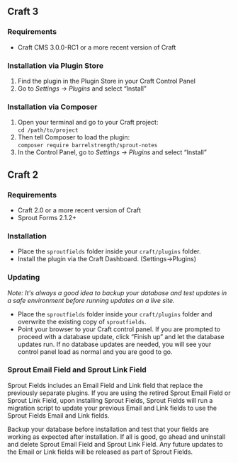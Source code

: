 ## Craft 3

### Requirements

* Craft CMS 3.0.0-RC1 or a more recent version of Craft

### Installation via Plugin Store

1. Find the plugin in the Plugin Store in your Craft Control Panel 
2. Go to _Settings → Plugins_ and select “Install”

### Installation via Composer 

1. Open your terminal and go to your Craft project:<br>`cd /path/to/project`
2. Then tell Composer to load the plugin:<br>`composer require barrelstrength/sprout-notes`
3. In the Control Panel, go to _Settings → Plugins_ and select “Install”

## Craft 2

### Requirements

* Craft 2.0 or a more recent version of Craft
* Sprout Forms 2.1.2+

### Installation

* Place the `sproutfields` folder inside your `craft/plugins` folder.
* Install the plugin via the Craft Dashboard. (Settings&rarr;Plugins)

### Updating

_Note: It's always a good idea to backup your database and test updates in a safe environment before running updates on a live site._

* Place the `sproutfields` folder inside your `craft/plugins` folder and overwrite the existing copy of `sproutfields`.
* Point your browser to your Craft control panel. If you are prompted to proceed with a database update, click “Finish up” and let the database updates run.  If no database updates are needed, you will see your control panel load as normal and you are good to go.

### Sprout Email Field and Sprout Link Field

Sprout Fields includes an Email Field and Link field that replace the previously separate plugins.  If you are using the retired Sprout Email Field or Sprout Link Field, upon installing Sprout Fields, Sprout Fields will run a migration script to update your previous Email and Link fields to use the Sprout Fields Email and Link fields.

Backup your database before installation and test that your fields are working as expected after installation.  If all is good, go ahead and uninstall and delete Sprout Email Field and Sprout Link Field. Any future updates to the Email or Link fields will be released as part of Sprout Fields.